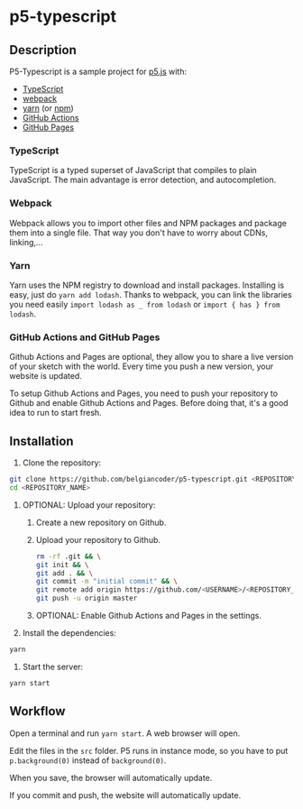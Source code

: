 # p5-typescript

## Description

P5-Typescript is a sample project for [p5.js](https://p5js.org/) with:

-   [TypeScript](https://www.typescriptlang.org/)
-   [webpack](https://webpack.js.org/)
-   [yarn](https://yarnpkg.com/en/docs/install) (or [npm](https://www.npmjs.com/))
-   [GitHub Actions](https://github.com/features/actions)
-   [GitHub Pages](https://pages.github.com/)

### TypeScript

TypeScript is a typed superset of JavaScript that compiles to plain JavaScript. The main advantage is error detection, and autocompletion.

### Webpack

Webpack allows you to import other files and NPM packages and package them into a single file. That way you don't have to worry about CDNs, linking,...

### Yarn

Yarn uses the NPM registry to download and install packages. Installing is easy, just do `yarn add lodash`. Thanks to webpack, you can link the libraries you need easily `import lodash as _ from lodash` or `import { has } from lodash`.

### GitHub Actions and GitHub Pages

Github Actions and Pages are optional, they allow you to share a live version of your sketch with the world. Every time you push a new version, your website is updated.

To setup Github Actions and Pages, you need to push your repository to Github and enable Github Actions and Pages. Before doing that, it's a good idea to run to start fresh.

## Installation

1. Clone the repository:

```bash
git clone https://github.com/belgiancoder/p5-typescript.git <REPOSITORY_NAME>
cd <REPOSITORY_NAME>
```

1. OPTIONAL: Upload your repository:

    1. Create a new repository on Github.

    1. Upload your repository to Github.

        ```bash
        rm -rf .git && \
        git init && \
        git add . && \
        git commit -m "initial commit" && \
        git remote add origin https://github.com/<USERNAME>/<REPOSITORY_NAME>.git && \
        git push -u origin master
        ```

    1. OPTIONAL: Enable Github Actions and Pages in the settings.

1. Install the dependencies:

```bash
yarn
```

1. Start the server:

```bash
yarn start
```

## Workflow

Open a terminal and run `yarn start`. A web browser will open.

Edit the files in the `src` folder. P5 runs in instance mode, so you have to put `p.background(0)` instead of `background(0)`.

When you save, the browser will automatically update.

If you commit and push, the website will automatically update.
